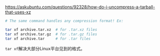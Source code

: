 https://askubuntu.com/questions/92328/how-do-i-uncompress-a-tarball-that-uses-xz
```bash
# The same command handles any compression format! Ex:

tar xf archive.tar.xz  # for .tar.xz files
tar xf archive.tar.gz  # for .tar.gz files
tar xf archive.tar     # for .tar files
```

`tar xf`解决大部分Linux平台见到的格式。